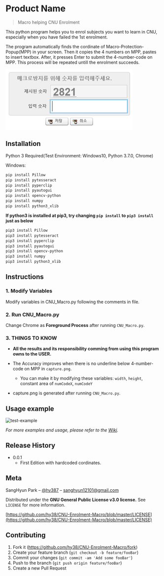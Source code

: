 # Product Name
> Macro helping CNU Enrolment

This python program helps you to enrol subjects you want to learn in CNU, especially when you have failed the 1st enrolment.

The program automatically finds the cordinate of Macro-Protection-Popup(MPP) in your screen.
Then it copies the 4 numbers on MPP, pastes to insert textbox.
After, it presses Enter to submit the 4-number-code on MPP.
This process will be repeated untill the enrolment succeeds.

![Macro-Protection-Popup](MacroProtectionPopup.PNG)

## Installation

Python 3 Required(Test Environment: Windows10, Python 3.7.0, Chrome)

Windows:

```sh
pip install Pillow
pip install pytesseract
pip install pyperclip
pip install pyautogui
pip install opencv-python
pip install numpy
pip install python3_xlib
```
**If python3 is installed at pip3, try changing ``pip install`` to ``pip3 install`` just as below**

```sh
pip3 install Pillow
pip3 install pytesseract
pip3 install pyperclip
pip3 install pyautogui
pip3 install opencv-python
pip3 install numpy
pip3 install python3_xlib
```

## Instructions

### 1. Modify Variables

Modify variables in CNU_Macro.py following the comments in file.

### 2. Run CNU_Macro.py

Change Chrome as **Foreground Process** after running ``CNU_Macro.py``.

### 3. THINGS TO KNOW

- **All the results and its responsibility comming from using this program owns to the USER.**

- The Accuracy improves when there is no underline below 4-number-code on MPP in ``capture.png``.
  - You can make it by modifying these variables:  ``width``, ``height``, constant area of ``numCodeX``, ``numCodeY``

- capture.png is generated after running ``CNU_Macro.py``.

## Usage example

![test-example](test-macro.gif)

_For more examples and usage, please refer to the [Wiki](https://github.com/hy38/CNU-Enrolment-Macro/wiki)._

## Release History

* 0.0.1
    * First Edition with hardcoded cordinates.

## Meta

SangHyun Park – [@hy387](https://facebook.com/hy387) – sanghyun12101@gmail.com

Distributed under the **GNU General Public License v3.0 license.** See ``LICENSE`` for more information.

[https://github.com/hy38/CNU-Enrolment-Macro/blob/master/LICENSE](https://github.com/hy38/CNU-Enrolment-Macro/blob/master/LICENSE)

## Contributing

1. Fork it (<https://github.com/hy38/CNU-Enrolment-Macro/fork>)
2. Create your feature branch (`git checkout -b feature/fooBar`)
3. Commit your changes (`git commit -am 'Add some fooBar'`)
4. Push to the branch (`git push origin feature/fooBar`)
5. Create a new Pull Request

<!-- Markdown link & img dfn's -->
[npm-image]: https://img.shields.io/npm/v/datadog-metrics.svg?style=flat-square
[npm-url]: https://npmjs.org/package/datadog-metrics
[npm-downloads]: https://img.shields.io/npm/dm/datadog-metrics.svg?style=flat-square
[travis-image]: https://img.shields.io/travis/dbader/node-datadog-metrics/master.svg?style=flat-square
[travis-url]: https://travis-ci.org/dbader/node-datadog-metrics
[wiki]: https://github.com/yourname/yourproject/wiki
